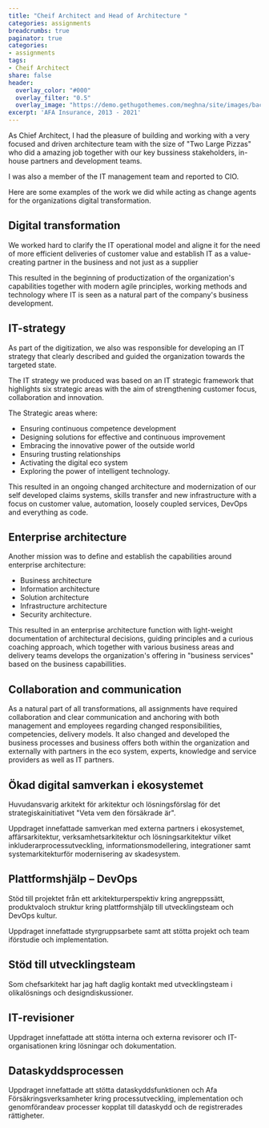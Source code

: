 ```yaml
---
title: "Cheif Architect and Head of Architecture "
categories: assignments
breadcrumbs: true
paginator: true
categories: 
- assignments
tags:
- Cheif Architect
share: false
header:
  overlay_color: "#000"
  overlay_filter: "0.5"
  overlay_image: "https://demo.gethugothemes.com/meghna/site/images/backgrounds/hero-area.jpg"
excerpt: 'AFA Insurance, 2013 - 2021'
---
```

As Chief Architect, I had the pleasure of building and working with a very focused and driven architecture team with the size of "Two Large Pizzas" who did a amazing job together with our key bussiness stakeholders, in-house partners and development teams.

I was also a member of the IT management team and reported to CIO.

Here are some examples of the work we did while acting as change agents for the organizations digital transformation.

## Digital transformation
We worked hard to clarify the IT operational model and aligne it for the need of 
more efficient deliveries of customer value and establish IT as a value-creating 
partner in the business and not just as a supplier

This resulted in the beginning of productization of the organization's capabilities 
together with modern agile principles, working methods and technology where IT is 
seen as a natural part of the company's business development.


## IT-strategy

As part of the digitization, we also was responsible for developing an IT strategy that 
clearly described and guided the organization towards the targeted state.

The IT strategy we produced was based on an IT strategic framework that highlights six strategic areas 
with the aim of strengthening customer focus, collaboration and innovation. 

The Strategic areas where:

- Ensuring continuous competence development
- Designing solutions for effective and continuous improvement
- Embracing the innovative power of the outside world
- Ensuring trusting relationships
- Activating the digital eco system
- Exploring the power of intelligent technology.

This resulted in an ongoing changed architecture and modernization of our self developed claims systems, skills transfer and new infrastructure with a focus on customer value, automation, loosely coupled services, DevOps and everything as code.


## Enterprise architecture

Another mission was to define and establish the capabilities around enterprise architecture:

- Business architecture
- Information architecture
- Solution architecture
- Infrastructure architecture
- Security architecture.

This resulted in an enterprise architecture function with light-weight 
documentation of architectural decisions, guiding principles and a curious coaching 
approach, which together with various business areas and delivery teams develops the 
organization's offering in "business services" based on the business capabillities.

## Collaboration and communication

As a natural part of all transformations, all assignments have required collaboration 
and clear communication and anchoring with both management and employees 
regarding changed responsibilities, competencies, delivery models. It also changed and 
developed the business processes and business offers both within the 
organization and externally with partners in the eco system, experts, knowledge and 
service providers as well as IT partners.

## Ökad digital samverkan i ekosystemet

Huvudansvarig arkitekt för arkitektur och lösningsförslag för det strategiskainitiativet "Veta vem den försäkrade är".

Uppdraget innefattade samverkan med externa partners i ekosystemet, affärsarkitektur, verksamhetsarkitektur och lösningsarkitektur vilket inkluderarprocessutveckling, informationsmodellering, integrationer samt systemarkitekturför modernisering av skadesystem.

## Plattformshjälp – DevOps


Stöd till projektet från ett arkitekturperspektiv kring
angreppssätt, produktvaloch struktur kring plattformshjälp till
utvecklingsteam och DevOps kultur.

Uppdraget innefattade
styrgruppsarbete samt att stötta projekt och team iförstudie och
implementation.


## Stöd till utvecklingsteam


Som chefsarkitekt har jag haft daglig kontakt med
utvecklingsteam i olikalösnings och designdiskussioner.

## IT-revisioner


Uppdraget innefattade att stötta interna och externa revisorer och
IT-organisationen kring lösningar och dokumentation.


## Dataskyddsprocessen


Uppdraget innefattade att stötta dataskyddsfunktionen och Afa Försäkringsverksamheter kring processutveckling, implementation och genomförandeav processer kopplat till dataskydd och de registrerades rättigheter.
